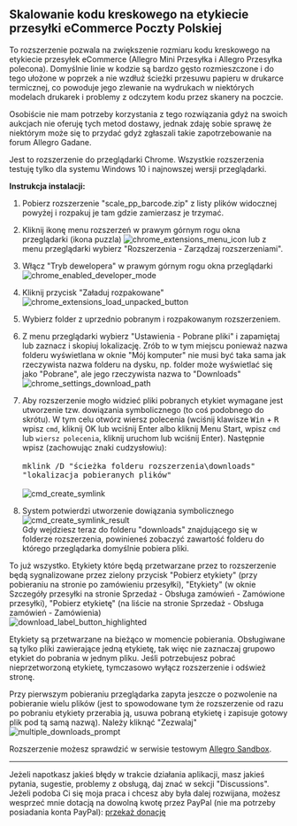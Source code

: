 ## Skalowanie kodu kreskowego na etykiecie przesyłki eCommerce Poczty Polskiej
To rozszerzenie pozwala na zwiększenie rozmiaru kodu kreskowego na etykiecie przesyłek eCommerce (Allegro Mini Przesyłka i Allegro Przesyłka polecona). Domyślnie linie w kodzie są bardzo gęsto rozmieszczone i do tego ułożone w poprzek a nie wzdłuż ścieżki przesuwu papieru w drukarce termicznej, co powoduje jego zlewanie na wydrukach w niektórych modelach drukarek i problemy z odczytem kodu przez skanery na poczcie.

Osobiście nie mam potrzeby korzystania z tego rozwiązania gdyż na swoich aukcjach nie oferuję tych metod dostawy, jednak zdaję sobie sprawę że niektórym może się to przydać gdyż zgłaszali takie zapotrzebowanie na forum Allegro Gadane. 

Jest to rozszerzenie do przeglądarki Chrome. Wszystkie rozszerzenia testuję tylko dla systemu Windows 10 i najnowszej wersji przeglądarki.

**Instrukcja instalacji:**
1. Pobierz rozszerzenie "scale_pp_barcode.zip" z listy plików widocznej powyżej i rozpakuj je tam gdzie zamierzasz je trzymać.
2. Kliknij ikonę menu rozszerzeń w prawym górnym rogu okna przeglądarki (ikona puzzla)
![chrome_extensions_menu_icon](https://github.com/tomsyty/Scale-PP-barcode/assets/41838854/82a60cb8-8cce-4c7c-9cbb-4c3f9f485dad)
lub z menu przeglądarki wybierz "Rozszerzenia - Zarządzaj rozszerzeniami".
3. Włącz "Tryb dewelopera" w prawym górnym rogu okna przeglądarki
![chrome_enabled_developer_mode](https://github.com/tomsyty/Scale-PP-barcode/assets/41838854/0d2ab302-ea06-478f-9e40-1980a9603591)

4. Kliknij przycisk "Załaduj rozpakowane"<br/>
![chrome_extensions_load_unpacked_button](https://github.com/tomsyty/Scale-PP-barcode/assets/41838854/a304d5ee-0d54-46ca-8acf-ed4b2ec3cf43)

5. Wybierz folder z uprzednio pobranym i rozpakowanym rozszerzeniem.
6. Z menu przeglądarki wybierz "Ustawienia - Pobrane pliki" i zapamiętaj lub zaznacz i skopiuj lokalizację. Zrób to w tym miejscu ponieważ nazwa folderu wyświetlana w oknie "Mój komputer" nie musi być taka sama jak rzeczywista nazwa folderu na dysku, np. folder może wyświetlać się jako "Pobrane", ale jego rzeczywista nazwa to "Downloads"<br/>
![chrome_settings_download_path](https://github.com/tomsyty/Scale-PP-barcode/assets/41838854/40806f1b-4660-44d1-b5fa-31f6f47da837)

7. Aby rozszerzenie mogło widzieć pliki pobranych etykiet wymagane jest utworzenie tzw. dowiązania symbolicznego (to coś podobnego do skrótu). W tym celu otwórz wiersz polecenia (wciśnij klawisze <kbd>Win</kbd> + <kbd>R</kbd> wpisz <code>cmd</code>, kliknij OK lub wciśnij Enter albo kliknij Menu Start, wpisz <code>cmd</code> lub <code>wiersz polecenia</code>, kliknij uruchom lub wciśnij Enter). Następnie wpisz (zachowując znaki cudzysłowiu):<br/><br/>
<samp>mklink /D "ścieżka folderu rozszerzenia\downloads" "lokalizacja pobieranych plików"</samp><br/><br/>
![cmd_create_symlink](https://github.com/tomsyty/Scale-PP-barcode/assets/41838854/0838dc23-a001-4b89-acac-81f0553ccbbe)<br/>

8. System potwierdzi utworzenie dowiązania symbolicznego<br/>
![cmd_create_symlink_result](https://github.com/tomsyty/Scale-PP-barcode/assets/41838854/48525d6b-87ca-4295-808d-d2724f154c40)<br/>
Gdy wejdziesz teraz do folderu "downloads" znajdującego się w folderze rozszerzenia, powinieneś zobaczyć zawartość folderu do którego przeglądarka domyślnie pobiera pliki.

To już wszystko. Etykiety które będą przetwarzane przez to rozszerzenie będą sygnalizowane przez zielony przycisk "Pobierz etykiety" (przy pobieraniu na stronie po zamówieniu przesyłki), "Etykiety" (w oknie Szczegóły przesyłki na stronie Sprzedaż - Obsługa zamówień - Zamówione przesyłki), "Pobierz etykietę" (na liście na stronie Sprzedaż - Obsługa zamówień - Zamówienia)<br/>
![download_label_button_highlighted](https://github.com/tomsyty/Scale-PP-barcode/assets/41838854/8d0b206b-df5b-4e4e-a904-c17c4b12301f)

Etykiety są przetwarzane na bieżąco w momencie pobierania. Obsługiwane są tylko pliki zawierające jedną etykietę, tak więc nie zaznaczaj grupowo etykiet do pobrania w jednym pliku. Jeśli potrzebujesz pobrać nieprzetworzoną etykietę, tymczasowo wyłącz rozszerzenie i odśwież stronę.

Przy pierwszym pobieraniu przeglądarka zapyta jeszcze o pozwolenie na pobieranie wielu plików (jest to spowodowane tym że rozszerzenie od razu po pobraniu etykiety przerabia ją, usuwa pobraną etykietę i zapisuje gotowy plik pod tą samą nazwą). Należy kliknąć "Zezwalaj"<br/>
![multiple_downloads_prompt](https://github.com/tomsyty/Scale-PP-barcode/assets/41838854/ec8fbc25-531b-49ca-a1da-482472160e67)<br/>

Rozszerzenie możesz sprawdzić w serwisie testowym [Allegro Sandbox](https://developer.allegro.pl/tutorials/informacje-podstawowe-b21569boAI1#srodowisko-testowe).
***
Jeżeli napotkasz jakieś błędy w trakcie działania aplikacji, masz jakieś pytania, sugestie, problemy z obsługą, daj znać w sekcji "Discussions".
Jeżeli podoba Ci się moja praca i chcesz aby była dalej rozwijana, możesz wesprzeć mnie dotacją na dowolną kwotę przez PayPal (nie ma potrzeby posiadania konta PayPal): [przekaż donację](https://www.paypal.com/donate/?hosted_button_id=GVU3UC2ZY85SN&locale.x=pl_PL)

